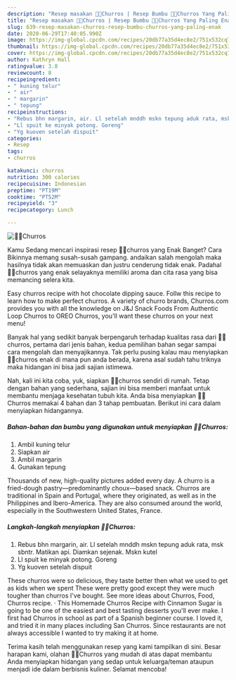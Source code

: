 ```yaml
---
description: "Resep masakan 👩‍🍳Churros | Resep Bumbu 👩‍🍳Churros Yang Paling Enak"
title: "Resep masakan 👩‍🍳Churros | Resep Bumbu 👩‍🍳Churros Yang Paling Enak"
slug: 639-resep-masakan-churros-resep-bumbu-churros-yang-paling-enak
date: 2020-06-29T17:40:05.990Z
image: https://img-global.cpcdn.com/recipes/20db77a35d4ec8e2/751x532cq70/👩🍳churros-foto-resep-utama.jpg
thumbnail: https://img-global.cpcdn.com/recipes/20db77a35d4ec8e2/751x532cq70/👩🍳churros-foto-resep-utama.jpg
cover: https://img-global.cpcdn.com/recipes/20db77a35d4ec8e2/751x532cq70/👩🍳churros-foto-resep-utama.jpg
author: Kathryn Hall
ratingvalue: 3.8
reviewcount: 8
recipeingredient:
- " kuning telur"
- " air"
- " margarin"
- " tepung"
recipeinstructions:
- "Rebus bhn margarin, air. Ll setelah mnddh mskn tepung aduk rata, msk sbntr. Matikan api. Diamkan sejenak. Mskn kutel"
- "Ll spuit ke minyak potong. Goreng"
- "Yg kuoven setelah dispuit"
categories:
- Resep
tags:
- churros

katakunci: churros 
nutrition: 300 calories
recipecuisine: Indonesian
preptime: "PT19M"
cooktime: "PT52M"
recipeyield: "3"
recipecategory: Lunch

---
```



![👩‍🍳Churros](https://img-global.cpcdn.com/recipes/20db77a35d4ec8e2/751x532cq70/👩🍳churros-foto-resep-utama.jpg)

Kamu Sedang mencari inspirasi resep 👩‍🍳churros yang Enak Banget? Cara Bikinnya memang susah-susah gampang. andaikan salah mengolah maka hasilnya tidak akan memuaskan dan justru cenderung tidak enak. Padahal 👩‍🍳churros yang enak selayaknya memiliki aroma dan cita rasa yang bisa memancing selera kita.

Easy churros recipe with hot chocolate dipping sauce. Follw this recipe to learn how to make perfect churros. A variety of churro brands, Churros.com provides you with all the knowledge on J&amp;J Snack Foods From Authentic Loop Churros to OREO Churros, you&#39;ll want these churros on your next menu!

Banyak hal yang sedikit banyak berpengaruh terhadap kualitas rasa dari 👩‍🍳churros, pertama dari jenis bahan, kedua pemilihan bahan segar sampai cara mengolah dan menyajikannya. Tak perlu pusing kalau mau menyiapkan 👩‍🍳churros enak di mana pun anda berada, karena asal sudah tahu triknya maka hidangan ini bisa jadi sajian istimewa.


Nah, kali ini kita coba, yuk, siapkan 👩‍🍳churros sendiri di rumah. Tetap dengan bahan yang sederhana, sajian ini bisa memberi manfaat untuk membantu menjaga kesehatan tubuh kita. Anda bisa menyiapkan 👩‍🍳Churros memakai 4 bahan dan 3 tahap pembuatan. Berikut ini cara dalam menyiapkan hidangannya.

<!--inarticleads1-->

##### Bahan-bahan dan bumbu yang digunakan untuk menyiapkan 👩‍🍳Churros:

1. Ambil  kuning telur
1. Siapkan  air
1. Ambil  margarin
1. Gunakan  tepung


Thousands of new, high-quality pictures added every day. A churro is a fried-dough pastry—predominantly choux—based snack. Churros are traditional in Spain and Portugal, where they originated, as well as in the Philippines and Ibero-America. They are also consumed around the world, especially in the Southwestern United States, France. 

<!--inarticleads2-->

##### Langkah-langkah menyiapkan 👩‍🍳Churros:

1. Rebus bhn margarin, air. Ll setelah mnddh mskn tepung aduk rata, msk sbntr. Matikan api. Diamkan sejenak. Mskn kutel
1. Ll spuit ke minyak potong. Goreng
1. Yg kuoven setelah dispuit


These churros were so delicious, they taste better then what we used to get as kids when we spent These were pretty good except they were much tougher than churros I&#39;ve bought. See more ideas about Churros, Food, Churros recipe. · This Homemade Churros Recipe with Cinnamon Sugar is going to be one of the easiest and best tasting desserts you&#39;ll ever make. I first had Churros in school as part of a Spanish beginner course. I loved it, and tried it in many places including San Churros. Since restaurants are not always accessible I wanted to try making it at home. 

Terima kasih telah menggunakan resep yang kami tampilkan di sini. Besar harapan kami, olahan 👩‍🍳Churros yang mudah di atas dapat membantu Anda menyiapkan hidangan yang sedap untuk keluarga/teman ataupun menjadi ide dalam berbisnis kuliner. Selamat mencoba!
